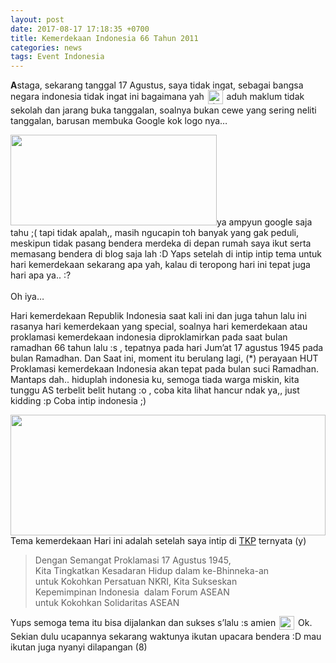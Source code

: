 ```yaml
---
layout: post
date: 2017-08-17 17:18:35 +0700
title: Kemerdekaan Indonesia 66 Tahun 2011
categories: news
tags: Event Indonesia
---
```

<strong>A</strong>staga, sekarang tanggal 17 Agustus, saya tidak ingat, sebagai bangsa negara indonesia tidak ingat ini bagaimana yah <img src="https://eggoez.bitbucket.io/wp-content/emojione/png/2639.png" alt=":(" class="emojione" style="font-size:inherit;height:3ex;width:3.1ex;min-height:20px;min-width:20px;display:inline-block;margin:-.2ex .15em .2ex;line-height:normal;vertical-align:middle"> aduh maklum tidak sekolah dan jarang buka tanggalan, soalnya bukan cewe yang sering neliti tanggalan, barusan membuka Google kok logo nya…</p>
<p><img class="aligncenter" src="http://stats.eggoez.tk/files/indonesia_day-2011-hp.jpg" alt="" width="330" height="145">ya ampyun google saja tahu ;( tapi tidak apalah,, masih ngucapin toh banyak yang gak peduli, meskipun tidak pasang bendera merdeka di depan rumah saya ikut serta memasang bendera di blog saja lah :D Yaps setelah di intip intip tema untuk hari kemerdekaan sekarang apa yah, kalau di teropong hari ini tepat juga hari apa ya.. :?<br>
<span id="more-656"></span><br>
Oh iya…</p>
<p>Hari kemerdekaan Republik Indonesia saat kali ini dan juga tahun lalu ini rasanya hari kemerdekaan yang special, soalnya hari kemerdekaan atau proklamasi kemerdekaan indonesia diproklamirkan pada saat bulan ramadhan 66 tahun lalu :s , tepatnya pada hari Jum’at 17 agustus 1945 pada bulan Ramadhan. Dan Saat ini, moment itu berulang lagi, (*) perayaan HUT Proklamasi kemerdekaan Indonesia akan tepat pada bulan suci Ramadhan. Mantaps dah.. hiduplah indonesia ku, semoga tiada warga miskin, kita tunggu AS terbelit belit hutang :o , coba kita lihat hancur ndak ya,, just kidding :p Coba intip indonesia ;)</p>
<p><img class="aligncenter" src="http://stats.eggoez.tk/files/indonesia.png" alt="" width="504" height="193"> Tema kemerdekaan Hari ini adalah setelah saya intip di <a href="http://indonesia.go.id/hut-ri-66" target="_blank">TKP</a> ternyata (y)</p>
<blockquote><p>Dengan Semangat Proklamasi 17 Agustus 1945,<br>
Kita Tingkatkan Kesadaran Hidup dalam ke-Bhinneka-an<br>
untuk Kokohkan Persatuan NKRI, Kita Sukseskan<br>
Kepemimpinan Indonesia&nbsp; dalam Forum ASEAN<br>
untuk Kokohkan Solidaritas ASEAN</p></blockquote>
<p>Yups semoga tema itu bisa dijalankan dan sukses s’lalu :s amien <img src="https://eggoez.bitbucket.io/wp-content/emojione/png/1f643.png" alt=":)" class="emojione" style="font-size:inherit;height:3ex;width:3.1ex;min-height:20px;min-width:20px;display:inline-block;margin:-.2ex .15em .2ex;line-height:normal;vertical-align:middle"> Ok. Sekian dulu ucapannya sekarang waktunya ikutan upacara bendera :D mau ikutan juga nyanyi dilapangan (8)</p>